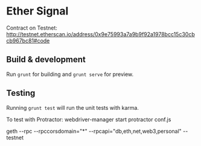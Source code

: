 # Ether Signal

Contract on Testnet:
http://testnet.etherscan.io/address/0x9e75993a7a9b9f92a1978bcc15c30cbcb967bc81#code

## Build & development

Run `grunt` for building and `grunt serve` for preview.

## Testing

Running `grunt test` will run the unit tests with karma.

To test with Protractor:
webdriver-manager start
protractor conf.js

geth --rpc --rpccorsdomain="*" --rpcapi="db,eth,net,web3,personal" --testnet